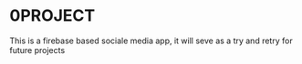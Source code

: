 # 0PROJECT
This is a firebase based sociale media app, it will seve as a try and retry for future projects
